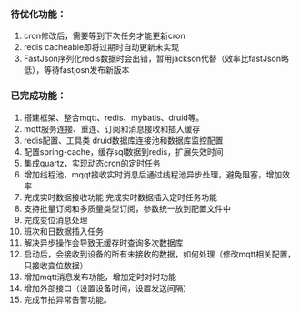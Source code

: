 ### 待优化功能：
1. cron修改后，需要等到下次任务才能更新cron
2. redis cacheable即将过期时自动更新未实现
3. FastJson序列化redis数据时会出错，暂用jackson代替（效率比fastJson略低），等待fastjosn发布新版本

### 已完成功能：
1. 搭建框架、整合mqtt、redis、mybatis、druid等。 
2. mqtt服务连接、重连、订阅和消息接收和插入缓存 
3. redis配置、工具类 druid数据库连接池和数据库监控配置
4. 配置spring-cache，缓存sql数据到redis，扩展失效时间 
5. 集成quartz，实现动态cron的定时任务 
6. 增加线程池，mqqt接收实时消息后通过线程池异步处理，避免阻塞，增加效率 
7. 完成实时数据接收功能 完成实时数据插入定时任务功能
8. 支持批量订阅和多质量类型订阅，参数统一放到配置文件中
9. 完成变位消息处理
10. 班次和日数据插入任务
11. 解决异步操作会导致无缓存时查询多次数据库
12. 启动后，会接收到设备的所有未接收的数据，如何处理（修改mqtt相关配置，只接收变位数据）
13. 增加mqtt消息发布功能，增加定时对时功能
14. 增加外部接口（设置设备时间，设置发送间隔）
15. 完成节拍异常告警功能。


